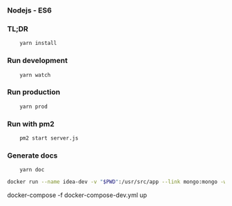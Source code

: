 ### Nodejs - ES6

### TL;DR
```shell
	yarn install
```
### Run development
```shell
	yarn watch
```
### Run production
```shell
	yarn prod
```
### Run with pm2
```shell
	pm2 start server.js
```

### Generate docs
```shell
    yarn doc
```

```bash
docker run --name idea-dev -v "$PWD":/usr/src/app --link mongo:mongo -w /usr/src/app -p 8081:8081 node:6.10.2-alpine node server.js
```


docker-compose -f docker-compose-dev.yml up